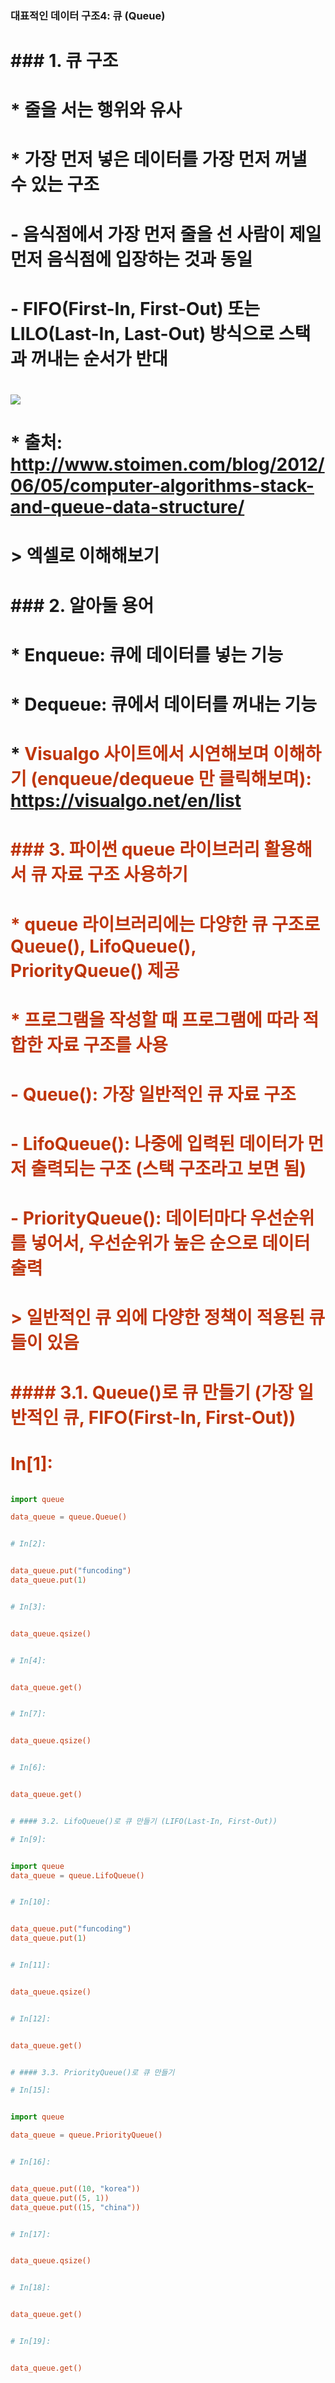 
### 대표적인 데이터 구조4: 큐 (Queue)
# 
# ### 1. 큐 구조
# * 줄을 서는 행위와 유사
# * 가장 먼저 넣은 데이터를 가장 먼저 꺼낼 수 있는 구조
#   - 음식점에서 가장 먼저 줄을 선 사람이 제일 먼저 음식점에 입장하는 것과 동일
#   - FIFO(First-In, First-Out) 또는 LILO(Last-In, Last-Out) 방식으로 스택과 꺼내는 순서가 반대
#   
# <img src="https://www.fun-coding.org/00_Images/queue.png" />
# * 출처: http://www.stoimen.com/blog/2012/06/05/computer-algorithms-stack-and-queue-data-structure/
# 
# > 엑셀로 이해해보기

# ### 2. 알아둘 용어
# * Enqueue: 큐에 데이터를 넣는 기능
# * Dequeue: 큐에서 데이터를 꺼내는 기능
# * <font color='#BF360C'>Visualgo 사이트에서 시연해보며 이해하기 (enqueue/dequeue 만 클릭해보며): https://visualgo.net/en/list

# ### 3. 파이썬 queue 라이브러리 활용해서 큐 자료 구조 사용하기
# * **queue 라이브러리에는 다양한 큐 구조로 Queue(), LifoQueue(), PriorityQueue() 제공**
# * <font color='#BF360C'>프로그램을 작성할 때 프로그램에 따라 적합한 자료 구조를 사용</font>
#   - Queue(): 가장 일반적인 큐 자료 구조
#   - LifoQueue(): 나중에 입력된 데이터가 먼저 출력되는 구조 (스택 구조라고 보면 됨)
#   - PriorityQueue(): 데이터마다 우선순위를 넣어서, 우선순위가 높은 순으로 데이터 출력
#   
# > 일반적인 큐 외에 다양한 정책이 적용된 큐들이 있음

# #### 3.1. Queue()로 큐 만들기 (가장 일반적인 큐, FIFO(First-In, First-Out))

# In[1]:

```python

import queue

data_queue = queue.Queue()


# In[2]:


data_queue.put("funcoding")
data_queue.put(1)


# In[3]:


data_queue.qsize()


# In[4]:


data_queue.get()


# In[7]:


data_queue.qsize()


# In[6]:


data_queue.get()


# #### 3.2. LifoQueue()로 큐 만들기 (LIFO(Last-In, First-Out))

# In[9]:


import queue
data_queue = queue.LifoQueue()


# In[10]:


data_queue.put("funcoding")
data_queue.put(1)


# In[11]:


data_queue.qsize()


# In[12]:


data_queue.get()


# #### 3.3. PriorityQueue()로 큐 만들기

# In[15]:


import queue

data_queue = queue.PriorityQueue()


# In[16]:


data_queue.put((10, "korea"))
data_queue.put((5, 1))
data_queue.put((15, "china"))


# In[17]:


data_queue.qsize()


# In[18]:


data_queue.get()


# In[19]:


data_queue.get()

```
